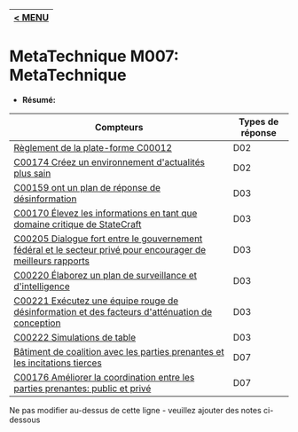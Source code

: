 |[< MENU](../README.md)|
|---|
# MetaTechnique M007: MetaTechnique

* **Résumé:**


|Compteurs |Types de réponse |
|-------- |-------------- |
|[Règlement de la plate-forme C00012](../../generated_pages/counters/C00012.md) |D02 |
|[C00174 Créez un environnement d'actualités plus sain](../../generated_pages/counters/C00174.md) |D02 |
|[C00159 ont un plan de réponse de désinformation](../../generated_pages/counters/C00159.md) |D03 |
|[C00170 Élevez les informations en tant que domaine critique de StateCraft](../../generated_pages/counters/C00170.md) |D03 |
|[C00205 Dialogue fort entre le gouvernement fédéral et le secteur privé pour encourager de meilleurs rapports](../../generated_pages/counters/C00205.md) |D03 |
|[C00220 Élaborez un plan de surveillance et d'intelligence](../../generated_pages/counters/C00220.md) |D03 |
|[C00221 Exécutez une équipe rouge de désinformation et des facteurs d'atténuation de conception](../../generated_pages/counters/C00221.md) |D03 |
|[C00222 Simulations de table](../../generated_pages/counters/C00222.md) |D03 ||[C00120 Open Dialogue sur la conception des plates-formes pour produire différents résultats](../../generated_pages/counters/C00120.md) |D07 |
|[Bâtiment de coalition avec les parties prenantes et les incitations tierces](../../generated_pages/counters/C00161.md) |D07 |
|[C00176 Améliorer la coordination entre les parties prenantes: public et privé](../../generated_pages/counters/C00176.md) |D07 |



Ne pas modifier au-dessus de cette ligne - veuillez ajouter des notes ci-dessous